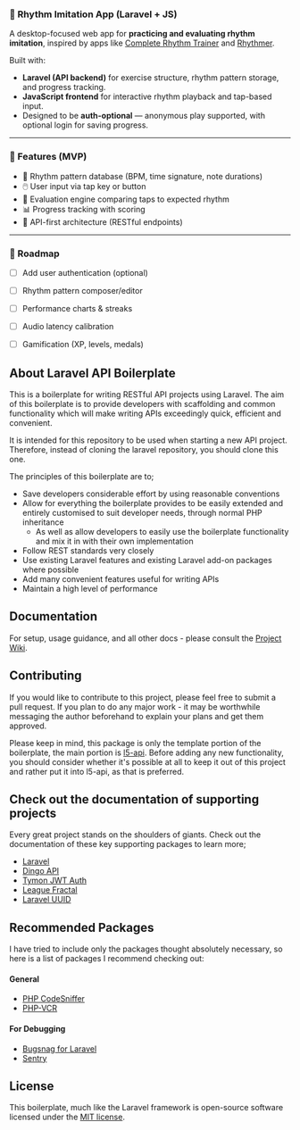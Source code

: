 ### 🎵 Rhythm Imitation App (Laravel + JS)

A desktop-focused web app for **practicing and evaluating rhythm imitation**, inspired by apps like [Complete Rhythm Trainer](https://play.google.com/store/apps/details?id=com.binaryguilt.completerhythmtrainer) and [Rhythmer](https://play.google.com/store/apps/details?id=ru.demax.rhythmerr).

Built with:

* **Laravel (API backend)** for exercise structure, rhythm pattern storage, and progress tracking.
* **JavaScript frontend** for interactive rhythm playback and tap-based input.
* Designed to be **auth-optional** — anonymous play supported, with optional login for saving progress.

---

### 🔧 Features (MVP)

* 🎼 Rhythm pattern database (BPM, time signature, note durations)
* 🖱️ User input via tap key or button
* 🧠 Evaluation engine comparing taps to expected rhythm
* 📊 Progress tracking with scoring
* 📁 API-first architecture (RESTful endpoints)

---

### 🚧 Roadmap

* [ ] Add user authentication (optional)
* [ ] Rhythm pattern composer/editor
* [ ] Performance charts & streaks
* [ ] Audio latency calibration
* [ ] Gamification (XP, levels, medals)


## About Laravel API Boilerplate
This is a boilerplate for writing RESTful API projects using Laravel. The aim of this boilerplate is to provide developers with scaffolding and common functionality which will make writing APIs exceedingly quick, efficient and convenient.

It is intended for this repository to be used when starting a new API project. Therefore, instead of cloning the laravel repository, you should clone this one.

The principles of this boilerplate are to;

 - Save developers considerable effort by using reasonable conventions
 - Allow for everything the boilerplate provides to be easily extended and entirely customised to suit developer needs, through normal PHP inheritance
   - As well as allow developers to easily use the boilerplate functionality and mix it in with their own implementation
 - Follow REST standards very closely
 - Use existing Laravel features and existing Laravel add-on packages where possible
 - Add many convenient features useful for writing APIs
 - Maintain a high level of performance

## Documentation
For setup, usage guidance, and all other docs - please consult the [Project Wiki](https://github.com/specialtactics/l5-api-boilerplate/wiki).

## Contributing

If you would like to contribute to this project, please feel free to submit a pull request. If you plan to do any major work - it may be worthwhile messaging the author beforehand to explain your plans and get them approved.

Please keep in mind, this package is only the template portion of the boilerplate, the main portion is [l5-api](https://github.com/specialtactics/l5-api). 
Before adding any new functionality, you should consider whether it's possible at all to keep it out of this project and rather put it into l5-api, as that is preferred.

## Check out the documentation of supporting projects

Every great project stands on the shoulders of giants. Check out the documentation of these key supporting packages to learn more;

 - [Laravel](https://laravel.com/docs/)
 - [Dingo API](https://github.com/dingo/api/wiki)
 - [Tymon JWT Auth](https://github.com/tymondesigns/jwt-auth)
 - [League Fractal](https://fractal.thephpleague.com/)
 - [Laravel UUID](https://github.com/webpatser/laravel-uuid/tree/2.1.1)

## Recommended Packages

I have tried to include only the packages thought absolutely necessary, so here is a list of packages I recommend checking out:

#### General 
 - [PHP CodeSniffer](https://github.com/squizlabs/PHP_CodeSniffer)
 - [PHP-VCR](https://github.com/php-vcr/php-vcr)

#### For Debugging 
 - [Bugsnag for Laravel](https://github.com/bugsnag/bugsnag-laravel)
 - [Sentry](https://github.com/getsentry/sentry-laravel)

## License
 
This boilerplate, much like the Laravel framework is open-source software licensed under the [MIT license](https://opensource.org/licenses/MIT).
